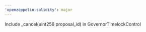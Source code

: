 ```yaml
---
'openzeppelin-solidity': major
---
```


Include \_cancel(uint256 proposal_id) in GovernorTimelockControl
